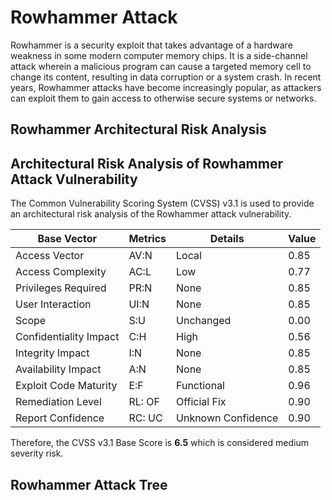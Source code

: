 # Rowhammer Attack 

Rowhammer is a security exploit that takes advantage of a hardware weakness in some modern computer memory chips. It is a side-channel attack wherein a malicious program can cause a targeted memory cell to change its content, resulting in data corruption or a system crash. In recent years, Rowhammer attacks have become increasingly popular, as attackers can exploit them to gain access to otherwise secure systems or networks.

## Rowhammer Architectural Risk Analysis 

## Architectural Risk Analysis of Rowhammer Attack Vulnerability

The Common Vulnerability Scoring System (CVSS) v3.1 is used to provide an architectural risk analysis of the Rowhammer attack vulnerability.

| Base Vector | Metrics | Details | Value |
| --- | --- | --- | --- |
| Access Vector | AV:N | Local | 0.85 | 
| Access Complexity | AC:L | Low | 0.77 | 
| Privileges Required | PR:N | None | 0.85 | 
| User Interaction | UI:N | None | 0.85 | 
| Scope | S:U | Unchanged | 0.00 |  
| Confidentiality Impact | C:H | High | 0.56 | 
| Integrity Impact | I:N | None | 0.85 | 
| Availability Impact | A:N | None | 0.85 |
| Exploit Code Maturity | E:F | Functional | 0.96 | 
| Remediation Level | RL: OF | Official Fix | 0.90 |
| Report Confidence | RC: UC | Unknown Confidence | 0.90 |

Therefore, the CVSS v3.1 Base Score is **6.5** which is considered medium severity risk.

## Rowhammer Attack Tree 